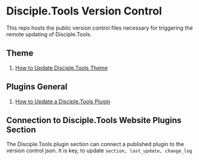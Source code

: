# Disciple.Tools Version Control
This repo hosts the public version control files necessary for triggering the remote updating of Disciple.Tools.

## Theme
1. [How to Update Disciple.Tools Theme](https://github.com/DiscipleTools/disciple-tools-version-control/wiki/How-to-Update-Disciple-Tools-Theme)

## Plugins General
1. [How to Update a Disciple.Tools Plugin](https://github.com/DiscipleTools/disciple-tools-version-control/wiki/Updating-a-Disciple-Tools-Plugin)

## Connection to Disciple.Tools Website Plugins Section
The Disciple.Tools plugin section can connect a published plugin to the version control json.
It is key, to update ```section, last_update, change_log```
